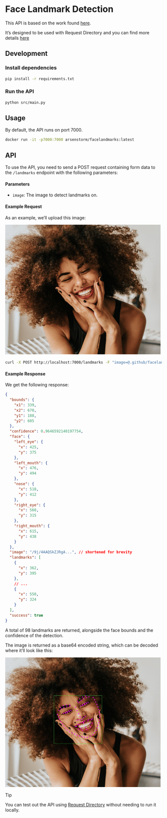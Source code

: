 # Face Landmark Detection

This API is based on the work found
[here](https://github.com/midasklr/facelandmarks).

It’s designed to be used with Request Directory and you can find more details
[here](https://request.directory/facelandmarks)

## Development

### Install dependencies

```bash
pip install -r requirements.txt
```

### Run the API

```bash
python src/main.py
```

## Usage

By default, the API runs on port 7000.

```bash
docker run -it -p7000:7000 arsenstorm/facelandmarks:latest
```

## API

To use the API, you need to send a POST request containing form data to the
`/landmarks` endpoint with the following parameters:

#### Parameters

- `image`: The image to detect landmarks on.

#### Example Request

As an example, we’ll upload this image:

<img src="../.github/facelandmarks/example_input.jpg" alt="example_input" style="max-width: 500px;">

```bash
curl -X POST http://localhost:7000/landmarks -F "image=@.github/facelandmarks/example_input.jpg"
```

#### Example Response

We get the following response:

```json
{
  "bounds": {
    "x1": 339,
    "x2": 670,
    "y1": 188,
    "y2": 605
  },
  "confidence": 0.9646592140197754,
  "face": {
    "left_eye": {
      "x": 425,
      "y": 375
    },
    "left_mouth": {
      "x": 476,
      "y": 494
    },
    "nose": {
      "x": 518,
      "y": 412
    },
    "right_eye": {
      "x": 560,
      "y": 315
    },
    "right_mouth": {
      "x": 615,
      "y": 438
    }
  },
  "image": "/9j/4AAQSkZJRgA...", // shortened for brevity
  "landmarks": [
    {
      "x": 362,
      "y": 395
    },
    // ...
    {
      "x": 550,
      "y": 324
    }
  ],
  "success": true
}
```

A total of 98 landmarks are returned, alongside the face bounds and the
confidence of the detection.

The image is returned as a base64 encoded string, which can be decoded where it’ll
look like this:

<img src="../.github/facelandmarks/example_output.jpg" alt="example_output" style="max-width: 500px;">

> [!TIP]
>
> You can test out the API using
> [Request Directory](https://request.directory/facelandmarks) without needing
> to run it locally.
